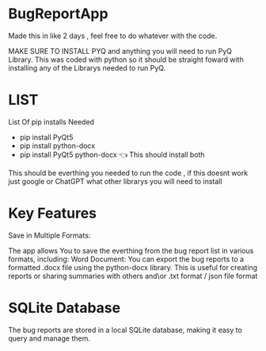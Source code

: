 # BugReportApp

Made this in like 2 days , feel free to do whatever with the code.

MAKE SURE TO INSTALL PYQ and anything you will need to run PyQ Library. This was coded with python so it should be straight foward with 
installing any of the Librarys needed to run PyQ.

# LIST
List Of pip installs Needed 
- pip install PyQt5
- pip install python-docx
- pip install PyQt5 python-docx 👈 This should install both 

This should be everthing you needed to run the code , if this doesnt work just google or ChatGPT what other librarys you will need to install

# Key Features 
Save in Multiple Formats:

The app allows You to save the everthing from the bug report list in various formats, including:
Word Document: You can export the bug reports to a formatted .docx file using the python-docx library. This is useful for creating reports or sharing summaries with others and\or .txt format / json file format 

# SQLite Database
The bug reports are stored in a local SQLite database, making it easy to query and manage them.

